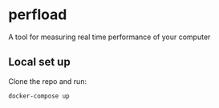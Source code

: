 # perfload
A tool for measuring real time performance of your computer

## Local set up
Clone the repo and run:
```bash
docker-compose up
```